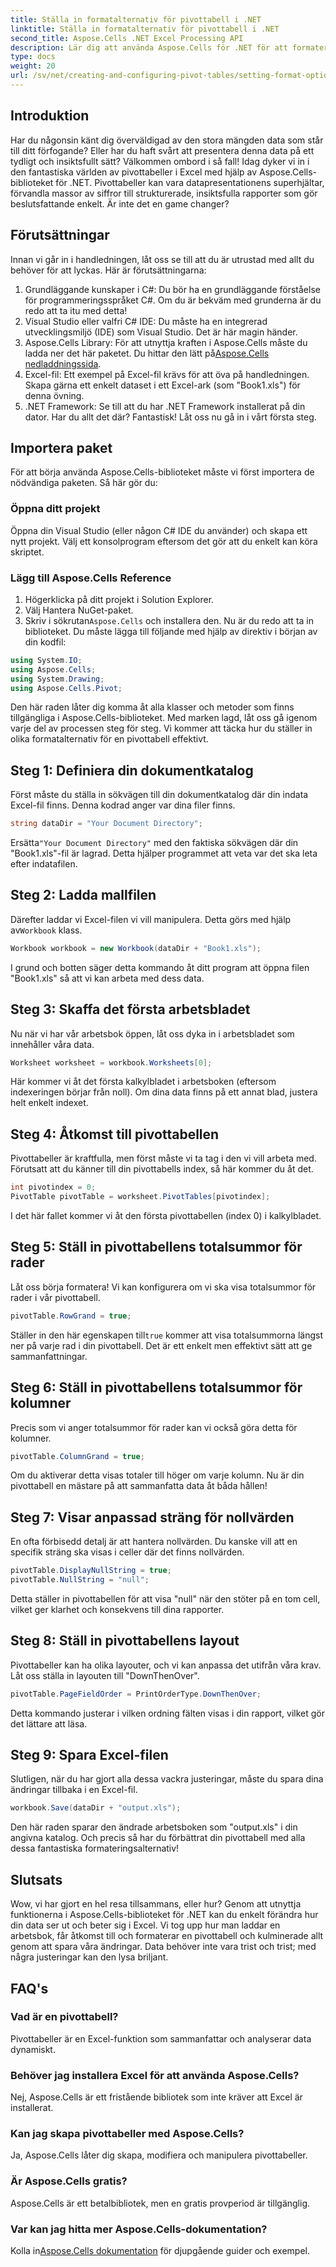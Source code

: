 ```yaml
---
title: Ställa in formatalternativ för pivottabell i .NET
linktitle: Ställa in formatalternativ för pivottabell i .NET
second_title: Aspose.Cells .NET Excel Processing API
description: Lär dig att använda Aspose.Cells för .NET för att formatera pivottabeller utan ansträngning. Utforska steg-för-steg-tekniker för att förbättra din datapresentation.
type: docs
weight: 20
url: /sv/net/creating-and-configuring-pivot-tables/setting-format-options/
---
```

## Introduktion
Har du någonsin känt dig överväldigad av den stora mängden data som står till ditt förfogande? Eller har du haft svårt att presentera denna data på ett tydligt och insiktsfullt sätt? Välkommen ombord i så fall! Idag dyker vi in i den fantastiska världen av pivottabeller i Excel med hjälp av Aspose.Cells-biblioteket för .NET. Pivottabeller kan vara datapresentationens superhjältar, förvandla massor av siffror till strukturerade, insiktsfulla rapporter som gör beslutsfattande enkelt. Är inte det en game changer?
## Förutsättningar
Innan vi går in i handledningen, låt oss se till att du är utrustad med allt du behöver för att lyckas. Här är förutsättningarna:
1. Grundläggande kunskaper i C#: Du bör ha en grundläggande förståelse för programmeringsspråket C#. Om du är bekväm med grunderna är du redo att ta itu med detta!
2. Visual Studio eller valfri C# IDE: Du måste ha en integrerad utvecklingsmiljö (IDE) som Visual Studio. Det är här magin händer. 
3. Aspose.Cells Library: För att utnyttja kraften i Aspose.Cells måste du ladda ner det här paketet. Du hittar den lätt på[Aspose.Cells nedladdningssida](https://releases.aspose.com/cells/net/).
4. Excel-fil: Ett exempel på Excel-fil krävs för att öva på handledningen. Skapa gärna ett enkelt dataset i ett Excel-ark (som "Book1.xls") för denna övning.
5. .NET Framework: Se till att du har .NET Framework installerat på din dator.
Har du allt det där? Fantastisk! Låt oss nu gå in i vårt första steg.
## Importera paket
För att börja använda Aspose.Cells-biblioteket måste vi först importera de nödvändiga paketen. Så här gör du:
### Öppna ditt projekt
Öppna din Visual Studio (eller någon C# IDE du använder) och skapa ett nytt projekt. Välj ett konsolprogram eftersom det gör att du enkelt kan köra skriptet.
### Lägg till Aspose.Cells Reference
1. Högerklicka på ditt projekt i Solution Explorer.
2. Välj Hantera NuGet-paket.
3.  Skriv i sökrutan`Aspose.Cells` och installera den.
Nu är du redo att ta in biblioteket. Du måste lägga till följande med hjälp av direktiv i början av din kodfil:
```csharp
using System.IO;
using Aspose.Cells;
using System.Drawing;
using Aspose.Cells.Pivot;
```
Den här raden låter dig komma åt alla klasser och metoder som finns tillgängliga i Aspose.Cells-biblioteket.
Med marken lagd, låt oss gå igenom varje del av processen steg för steg. Vi kommer att täcka hur du ställer in olika formatalternativ för en pivottabell effektivt.
## Steg 1: Definiera din dokumentkatalog
Först måste du ställa in sökvägen till din dokumentkatalog där din indata Excel-fil finns. Denna kodrad anger var dina filer finns.
```csharp
string dataDir = "Your Document Directory";
```
 Ersätta`"Your Document Directory"` med den faktiska sökvägen där din "Book1.xls"-fil är lagrad. Detta hjälper programmet att veta var det ska leta efter indatafilen.
## Steg 2: Ladda mallfilen
 Därefter laddar vi Excel-filen vi vill manipulera. Detta görs med hjälp av`Workbook` klass.
```csharp
Workbook workbook = new Workbook(dataDir + "Book1.xls");
```
I grund och botten säger detta kommando åt ditt program att öppna filen "Book1.xls" så att vi kan arbeta med dess data.
## Steg 3: Skaffa det första arbetsbladet
Nu när vi har vår arbetsbok öppen, låt oss dyka in i arbetsbladet som innehåller våra data. 
```csharp
Worksheet worksheet = workbook.Worksheets[0];
```
Här kommer vi åt det första kalkylbladet i arbetsboken (eftersom indexeringen börjar från noll). Om dina data finns på ett annat blad, justera helt enkelt indexet.
## Steg 4: Åtkomst till pivottabellen
Pivottabeller är kraftfulla, men först måste vi ta tag i den vi vill arbeta med. Förutsatt att du känner till din pivottabells index, så här kommer du åt det.
```csharp
int pivotindex = 0;
PivotTable pivotTable = worksheet.PivotTables[pivotindex];
```
I det här fallet kommer vi åt den första pivottabellen (index 0) i kalkylbladet. 
## Steg 5: Ställ in pivottabellens totalsummor för rader
Låt oss börja formatera! Vi kan konfigurera om vi ska visa totalsummor för rader i vår pivottabell.
```csharp
pivotTable.RowGrand = true;
```
 Ställer in den här egenskapen till`true` kommer att visa totalsummorna längst ner på varje rad i din pivottabell. Det är ett enkelt men effektivt sätt att ge sammanfattningar.
## Steg 6: Ställ in pivottabellens totalsummor för kolumner
Precis som vi anger totalsummor för rader kan vi också göra detta för kolumner.
```csharp
pivotTable.ColumnGrand = true;
```
Om du aktiverar detta visas totaler till höger om varje kolumn. Nu är din pivottabell en mästare på att sammanfatta data åt båda hållen!
## Steg 7: Visar anpassad sträng för nollvärden
En ofta förbisedd detalj är att hantera nollvärden. Du kanske vill att en specifik sträng ska visas i celler där det finns nollvärden. 
```csharp
pivotTable.DisplayNullString = true;
pivotTable.NullString = "null";
```
Detta ställer in pivottabellen för att visa "null" när den stöter på en tom cell, vilket ger klarhet och konsekvens till dina rapporter.
## Steg 8: Ställ in pivottabellens layout
Pivottabeller kan ha olika layouter, och vi kan anpassa det utifrån våra krav. Låt oss ställa in layouten till "DownThenOver".
```csharp
pivotTable.PageFieldOrder = PrintOrderType.DownThenOver;
```
Detta kommando justerar i vilken ordning fälten visas i din rapport, vilket gör det lättare att läsa. 
## Steg 9: Spara Excel-filen
Slutligen, när du har gjort alla dessa vackra justeringar, måste du spara dina ändringar tillbaka i en Excel-fil. 
```csharp
workbook.Save(dataDir + "output.xls");
```
Den här raden sparar den ändrade arbetsboken som "output.xls" i din angivna katalog. 
Och precis så har du förbättrat din pivottabell med alla dessa fantastiska formateringsalternativ!
## Slutsats
Wow, vi har gjort en hel resa tillsammans, eller hur? Genom att utnyttja funktionerna i Aspose.Cells-biblioteket för .NET kan du enkelt förändra hur din data ser ut och beter sig i Excel. Vi tog upp hur man laddar en arbetsbok, får åtkomst till och formaterar en pivottabell och kulminerade allt genom att spara våra ändringar. Data behöver inte vara trist och trist; med några justeringar kan den lysa briljant.
## FAQ's
### Vad är en pivottabell?
Pivottabeller är en Excel-funktion som sammanfattar och analyserar data dynamiskt.
### Behöver jag installera Excel för att använda Aspose.Cells?
Nej, Aspose.Cells är ett fristående bibliotek som inte kräver att Excel är installerat.
### Kan jag skapa pivottabeller med Aspose.Cells?
Ja, Aspose.Cells låter dig skapa, modifiera och manipulera pivottabeller.
### Är Aspose.Cells gratis?
Aspose.Cells är ett betalbibliotek, men en gratis provperiod är tillgänglig.
### Var kan jag hitta mer Aspose.Cells-dokumentation?
 Kolla in[Aspose.Cells dokumentation](https://reference.aspose.com/cells/net/) för djupgående guider och exempel.